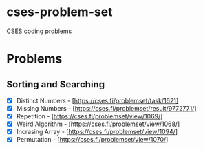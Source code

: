 # cses-problem-set

CSES coding problems

# Problems

## Sorting and Searching

- [x] Distinct Numbers - [https://cses.fi/problemset/task/1621]
- [x] Missing Numbers - [https://cses.fi/problemset/result/9772771/]
- [x] Repetition - [https://cses.fi/problemset/view/1069/]
- [x] Weird Algorithm - [https://cses.fi/problemset/view/1068/]
- [X] Incrasing Array - [https://cses.fi/problemset/view/1094/]
- [X] Permutation - [https://cses.fi/problemset/view/1070/]